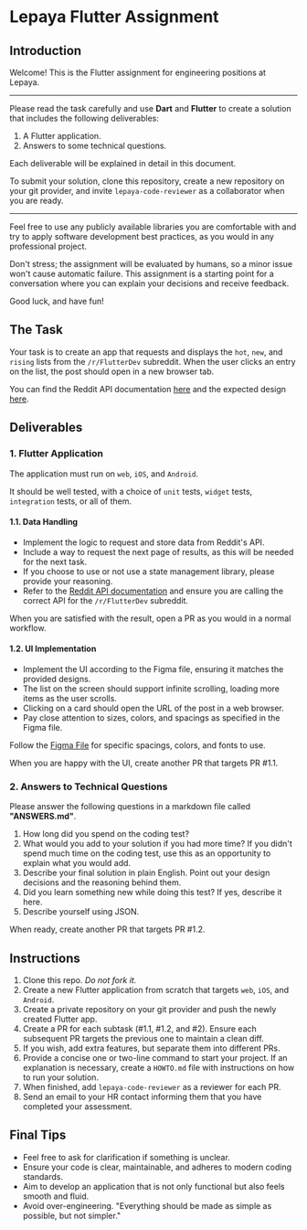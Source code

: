 # Lepaya Flutter Assignment

## Introduction

Welcome! This is the Flutter assignment for engineering positions at Lepaya.

---
Please read the task carefully and use **Dart** and **Flutter** to create a solution that includes the following deliverables:

1. A Flutter application.
2. Answers to some technical questions.

Each deliverable will be explained in detail in this document.

To submit your solution, clone this repository, create a new repository on your git provider, and invite `lepaya-code-reviewer` as a collaborator when you are ready.

---
Feel free to use any publicly available libraries you are comfortable with and try to apply software development best practices, as you would in any professional project.

Don't stress; the assignment will be evaluated by humans, so a minor issue won't cause automatic failure. This assignment is a starting point for a conversation where you can explain your decisions and receive feedback.

Good luck, and have fun!

## The Task

Your task is to create an app that requests and displays the `hot`, `new`, and `rising` lists from the `/r/FlutterDev` subreddit. When the user clicks an entry on the list, the post should open in a new browser tab.

You can find the Reddit API documentation [here](https://www.reddit.com/dev/api/) and the expected design [here](https://www.figma.com/file/I24HNkA9NfRVjObQxMVYMi/Flutter-assignment-v2?node-id=0%3A1).

## Deliverables

### 1. Flutter Application

The application must run on `web`, `iOS`, and `Android`.

It should be well tested, with a choice of `unit` tests, `widget` tests, `integration` tests, or all of them.

#### 1.1. Data Handling

- Implement the logic to request and store data from Reddit's API.
- Include a way to request the next page of results, as this will be needed for the next task.
- If you choose to use or not use a state management library, please provide your reasoning.
- Refer to the [Reddit API documentation](https://www.reddit.com/dev/api/) and ensure you are calling the correct API for the `/r/FlutterDev` subreddit.

When you are satisfied with the result, open a PR as you would in a normal workflow.

#### 1.2. UI Implementation

- Implement the UI according to the Figma file, ensuring it matches the provided designs.
- The list on the screen should support infinite scrolling, loading more items as the user scrolls.
- Clicking on a card should open the URL of the post in a web browser.
- Pay close attention to sizes, colors, and spacings as specified in the Figma file.

Follow the [Figma File](https://www.figma.com/file/I24HNkA9NfRVjObQxMVYMi/Flutter-assignment-v2?node-id=0%3A1) for specific spacings, colors, and fonts to use.

When you are happy with the UI, create another PR that targets PR #1.1.

### 2. Answers to Technical Questions

Please answer the following questions in a markdown file called **"ANSWERS.md"**.

1. How long did you spend on the coding test?
2. What would you add to your solution if you had more time? If you didn't spend much time on the coding test, use this as an opportunity to explain what you would add.
3. Describe your final solution in plain English. Point out your design decisions and the reasoning behind them.
4. Did you learn something new while doing this test? If yes, describe it here.
5. Describe yourself using JSON.

When ready, create another PR that targets PR #1.2.

## Instructions

1. Clone this repo. *Do not fork it.*
2. Create a new Flutter application from scratch that targets `web`, `iOS`, and `Android`.
3. Create a private repository on your git provider and push the newly created Flutter app.
4. Create a PR for each subtask (#1.1, #1.2, and #2). Ensure each subsequent PR targets the previous one to maintain a clean diff.
5. If you wish, add extra features, but separate them into different PRs.
6. Provide a concise one or two-line command to start your project. If an explanation is necessary, create a `HOWTO.md` file with instructions on how to run your solution.
7. When finished, add `lepaya-code-reviewer` as a reviewer for each PR.
8. Send an email to your HR contact informing them that you have completed your assessment.

## Final Tips

- Feel free to ask for clarification if something is unclear.
- Ensure your code is clear, maintainable, and adheres to modern coding standards.
- Aim to develop an application that is not only functional but also feels smooth and fluid.
- Avoid over-engineering. "Everything should be made as simple as possible, but not simpler."
